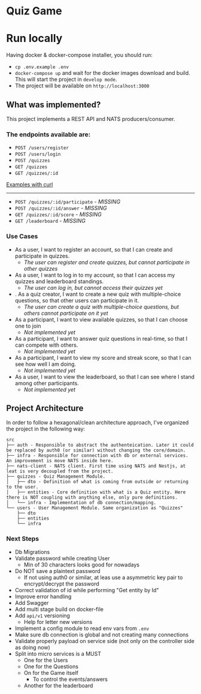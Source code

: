 # Quiz Game

# Run locally

Having docker & docker-compose installer, you should run:

- `cp .env.example .env`
- `docker-compose up` and wait for the docker images download and build. This will start the project in `develop mode`.
- The project will be available on `http://localhost:3000`

## What was implemented?

This project implements a REST API and NATS producers/consumer.

### The endpoints available are:

- `POST /users/register`
- `POST /users/login`
- `POST /quizzes`
- `GET /quizzes`
- `GET /quizzes/:id`

[Examples with curl](curl-examples.md)

---

- `POST /quizzes/:id/participate` - _MISSING_
- `POST /quizzes/:id/answer` - _MISSING_
- `GET /quizzes/:id/score` - _MISSING_
- `GET /leaderboard` - _MISSING_

### Use Cases

- As a user, I want to register an account, so that I can create and participate in quizzes.
  - _The user can register and create quizzes, but cannot participate in other quizzes_
- As a user, I want to log in to my account, so that I can access my quizzes and leaderboard standings.
  - _The user can log in, but cannot access their quizzes yet_
- . As a quiz creator, I want to create a new quiz with multiple-choice questions, so that other users can participate in it.
  - _The user can create a quiz with multiple-choice questions, but others cannot participate on it yet_
- As a participant, I want to view available quizzes, so that I can choose one to join
  - _Not implemented yet_
- As a participant, I want to answer quiz questions in real-time, so that I can compete with others.
  - _Not implemented yet_
- As a participant, I want to view my score and streak score, so that I can see how well I am doing.
  - _Not implemented yet_
- As a user, I want to view the leaderboard, so that I can see where I stand among other participants.
  - _Not implemented yet_

## Project Architecture

In order to follow a hexagonal/clean architecture approach, I've organized the project in the following way:

```
src
├── auth - Responsible to abstract the authenteication. Later it could be replaced by auth0 (or similar) without changing the core/domain.
├── infra - Responsible for connection with db or external services. An improvement is move NATS inside here.
├── nats-client - NATS client. First time using NATS and Nestjs, at leat is very decoupled from the project.
├── quizzes - Quiz Management Module.
│   ├── dto - Definition of what is coming from outside or returning to the user.
│   ├── entities - Core definition with what is a Quiz entity. Here there is NOT coupling with anything else, only pure definitions.
│   └── infra - Implementation of db connection/mapping.
└── users - User Management Module. Same organization as "Quizzes"
    ├── dto
    ├── entities
    └── infra
```

### Next Steps

- Db Migrations
- Validate password while creating User
  - Min of 30 characters looks good for nowadays
- Do NOT save a plaintext password
  - If not using auth0 or similar, at leas use a asymmetric key pair to encrypt/decrypt the password
- Correct validation of id while performing "Get entity by Id"
- Improve error handling
- Add Swagger
- Add multi stage build on docker-file
- Add `api/v1` versioning
  - Help for letter new versions
- Implement a config module to read env vars from `.env`
- Make sure db connection is global and not creating many connections
- Validate properly payload on service side (not only on the controller side as doing now)
- Split into micro services is a MUST
  - One for the Users
  - One for the Questions
  - On for the Game itself
    - To control the events/answers
  - Another for the leaderboard
